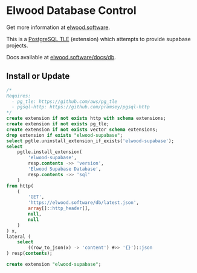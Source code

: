 # Elwood Database Control

Get more information at [elwood.software](https://elwood.software).

This is a [PostgreSQL TLE](https://github.com/aws/pg_tle) (extension) which attempts to provide supabase projects.

Docs available at [elwood.software/docs/db](https://elwood.software/docs/db).

## Install or Update
```sql
/*
Requires:
  - pg_tle: https://github.com/aws/pg_tle
  - pgsql-http: https://github.com/pramsey/pgsql-http
*/
create extension if not exists http with schema extensions;
create extension if not exists pg_tle;
create extension if not exists vector schema extensions;
drop extension if exists "elwood-supabase";
select pgtle.uninstall_extension_if_exists('elwood-supabase');
select
    pgtle.install_extension(
        'elwood-supabase',
        resp.contents ->> 'version',
        'Elwood Supabase Database',
        resp.contents ->> 'sql'
    )
from http(
    (
        'GET',
        'https://elwood.software/db/latest.json',
        array[]::http_header[],
        null,
        null
    )
) x,
lateral (
    select
        ((row_to_json(x) -> 'content') #>> '{}')::json
) resp(contents);

create extension "elwood-supabase";

```